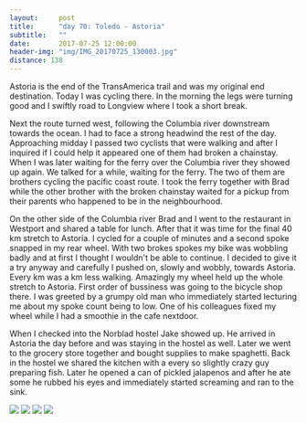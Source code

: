 ```yaml
---
layout:     post
title:      "day 70: Toledo - Astoria"
subtitle:   ""
date:       2017-07-25 12:00:00
header-img: "img/IMG_20170725_130003.jpg"
distance: 138
---
```


Astoria is the end of the TransAmerica trail and was my original end destination.
Today I was cycling there.
In the morning the legs were turning good and I swiftly road to Longview where I took a short break.

Next the route turned west, following the Columbia river downstream towards the ocean.
I had to face a strong headwind the rest of the day.
Approaching midday I passed two cyclists that were walking and after I inquired if I could help it appeared one of them had broken a chainstay.
When I was later waiting for the ferry over the Columbia river they showed up again.
We talked for a while, waiting for the ferry.
The two of them are brothers cycling the pacific coast route.
I took the ferry together with Brad while the other brother with the broken chainstay waited for a pickup from their parents who happened to be in the neighbourhood.

On the other side of the Columbia river Brad and I went to the restaurant in Westport and shared a table for lunch.
After that it was time for the final 40 km stretch to Astoria.
I cycled for a couple of minutes and a second spoke snapped in my rear wheel.
With two brokes spokes my bike was wobbling badly and at first I thought I wouldn't be able to continue.
I decided to give it a try anyway and carefully I pushed on, slowly and wobbly, towards Astoria.
Every km was a km less walking.
Amazingly my wheel held up the whole stretch to Astoria.
First order of bussiness was going to the bicycle shop there.
I was greeted by a grumpy old man who immediately started lecturing me about my spoke count being to low.
One of his colleagues fixed my wheel while I had a smoothie in the cafe nextdoor.

When I checked into the Norblad hostel Jake showed up.
He arrived in Astoria the day before and was staying in the hostel as well.
Later we went to the grocery store together and bought supplies to make spaghetti.
Back in the hostel we shared the kitchen with a every so slightly crazy guy preparing fish.
Later he opened a can of pickled jalapenos and after he ate some he rubbed his eyes and immediately started screaming and ran to the sink.


<img src="{{ site.baseurl }}/img/IMG_20170725_090304.jpg">
<span class="caption text-muted"></span>

<img src="{{ site.baseurl }}/img/IMG_20170725_111024.jpg">
<span class="caption text-muted"></span>

<img src="{{ site.baseurl }}/img/IMG_20170725_121508.jpg">
<span class="caption text-muted"></span>

<img src="{{ site.baseurl }}/img/IMG_20170725_162232.jpg">
<span class="caption text-muted"></span>


